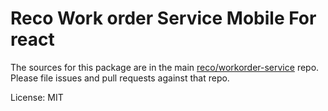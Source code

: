 # Reco Work order Service Mobile For react

The sources for this package are in the main [reco/workorder-service](http://192.168.1.247/summary/framework%2FRECO8.Mobile.git) repo. Please file issues and pull requests against that repo.

License: MIT
